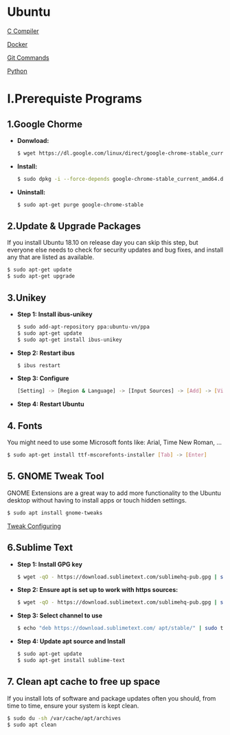 # Ubuntu

[C Compiler](https://github.com/CuteBoiz/Ubuntu/blob/master/c.md)

[Docker](https://github.com/CuteBoiz/Ubuntu/blob/master/docker.md)

[Git Commands](https://github.com/CuteBoiz/Ubuntu/blob/master/git.md)

[Python](https://github.com/CuteBoiz/Ubuntu/blob/master/python.md)

# I.Prerequiste Programs
## 1.Google Chorme
<ul>
<li><b>Donwload:</b></li>

```sh
$ wget https://dl.google.com/linux/direct/google-chrome-stable_current_amd64.deb
```

<li><b>Install:</b></li>
 
```sh
$ sudo dpkg -i --force-depends google-chrome-stable_current_amd64.deb
```

<li><b>Uninstall:</b></li>

```sh
$ sudo apt-get purge google-chrome-stable
```
</ul>

## 2.Update & Upgrade Packages
If you install Ubuntu 18.10 on release day you can skip this step, but everyone else needs to check for security updates and bug fixes, and install any that are listed as available.

```sh
$ sudo apt-get update
$ sudo apt-get upgrade
```

## 3.Unikey
<ul>
<li><b>Step 1: Install ibus-unikey</b></li>

```sh
$ sudo add-apt-repository ppa:ubuntu-vn/ppa
$ sudo apt-get update
$ sudo apt-get install ibus-unikey
```
<li><b>Step 2: Restart ibus</b></li>

```sh
$ ibus restart
```

<li><b>Step 3: Configure</b></li>

```sh
[Setting] -> [Region & Language] -> [Input Sources] -> [Add] -> [Vietnamese] -> [Unikey]
```

<li><b>Step 4: Restart Ubuntu</b></li>
</ul>

## 4. Fonts
You might need to use some Microsoft fonts like: Arial, Time New Roman, ...
```sh
$ sudo apt-get install ttf-mscorefonts-installer [Tab] -> [Enter]
```

## 5. GNOME Tweak Tool
GNOME Extensions are a great way to add more functionality to the Ubuntu desktop without having to install apps or touch hidden settings.

```sh
$ sudo apt install gnome-tweaks
```

[Tweak Configuring](https://itsfoss.com/gnome-tweak-tool/)

## 6.Sublime Text

<ul>
<li><b>Step 1: Install GPG key</b></li>

```sh
$ wget -qO - https://download.sublimetext.com/sublimehq-pub.gpg | sudo apt-key add -
```

<li><b>Step 2: Ensure apt is set up to work with https sources:</b></li>

```sh
$ wget -qO - https://download.sublimetext.com/sublimehq-pub.gpg | sudo apt-key add -
```

<li><b>Step 3: Select channel to use</b></li>

```sh
$ echo "deb https://download.sublimetext.com/ apt/stable/" | sudo tee /etc/apt/sources.list.d/sublime-text.list
```

<li><b>Step 4: Update apt source and Install</b></li>

```sh
$ sudo apt-get update
$ sudo apt-get install sublime-text
```
</ul>

## 7. Clean apt cache to free up space
If you install lots of software and package updates often you should, from time to time, ensure your system is kept clean.

```sh
$ sudo du -sh /var/cache/apt/archives
$ sudo apt clean
```


